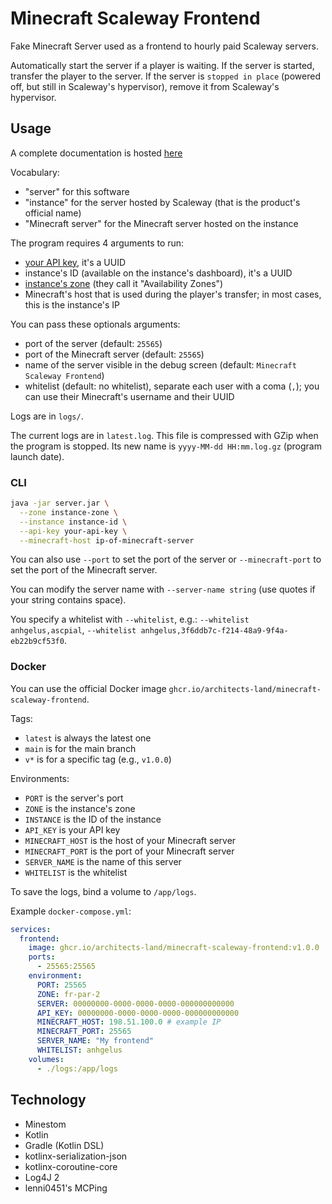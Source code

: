 # Minecraft Scaleway Frontend

Fake Minecraft Server used as a frontend to hourly paid Scaleway servers.

Automatically start the server if a player is waiting.
If the server is started, transfer the player to the server.
If the server is `stopped in place` (powered off, but still in Scaleway's hypervisor), remove it from Scaleway's hypervisor.

## Usage

A complete documentation is hosted [here](https://architects-land.github.io/minecraft-scaleway-frontend/)

Vocabulary:
- "server" for this software
- "instance" for the server hosted by Scaleway (that is the product's official name)
- "Minecraft server" for the Minecraft server hosted on the instance 

The program requires 4 arguments to run:
- [your API key](https://www.scaleway.com/en/docs/iam/how-to/create-api-keys/), it's a UUID
- instance's ID (available on the instance's dashboard), it's a UUID
- [instance's zone](https://www.scaleway.com/en/docs/instances/concepts/#availability-zone) (they call it "Availability Zones")
- Minecraft's host that is used during the player's transfer; in most cases, this is the instance's IP

You can pass these optionals arguments:
- port of the server (default: `25565`)
- port of the Minecraft server (default: `25565`)
- name of the server visible in the debug screen (default: `Minecraft Scaleway Frontend`)
- whitelist (default: no whitelist), separate each user with a coma (`,`); you can use their Minecraft's username and their UUID

Logs are in `logs/`.

The current logs are in `latest.log`.
This file is compressed with GZip when the program is stopped.
Its new name is `yyyy-MM-dd HH:mm.log.gz` (program launch date).

### CLI
```bash
java -jar server.jar \
  --zone instance-zone \
  --instance instance-id \
  --api-key your-api-key \
  --minecraft-host ip-of-minecraft-server
```

You can also use `--port` to set the port of the server or `--minecraft-port` to set the port
of the Minecraft server.

You can modify the server name with `--server-name string` (use quotes if your string contains space).

You specify a whitelist with `--whitelist`, e.g.: `--whitelist anhgelus,ascpial`, 
`--whitelist anhgelus,3f6ddb7c-f214-48a9-9f4a-eb22b9cf53f0`.

### Docker

You can use the official Docker image `ghcr.io/architects-land/minecraft-scaleway-frontend`.

Tags:
- `latest` is always the latest one
- `main` is for the main branch
- `v*` is for a specific tag (e.g., `v1.0.0`)

Environments:
- `PORT` is the server's port
- `ZONE` is the instance's zone
- `INSTANCE` is the ID of the instance
- `API_KEY` is your API key
- `MINECRAFT_HOST` is the host of your Minecraft server
- `MINECRAFT_PORT` is the port of your Minecraft server
- `SERVER_NAME` is the name of this server
- `WHITELIST` is the whitelist

To save the logs, bind a volume to `/app/logs`.

Example `docker-compose.yml`:
```yml
services:
  frontend:
    image: ghcr.io/architects-land/minecraft-scaleway-frontend:v1.0.0
    ports:
      - 25565:25565
    environment:
      PORT: 25565
      ZONE: fr-par-2
      SERVER: 00000000-0000-0000-0000-000000000000
      API_KEY: 00000000-0000-0000-0000-000000000000
      MINECRAFT_HOST: 198.51.100.0 # example IP
      MINECRAFT_PORT: 25565
      SERVER_NAME: "My frontend"
      WHITELIST: anhgelus
    volumes:
      - ./logs:/app/logs
```

## Technology

- Minestom
- Kotlin
- Gradle (Kotlin DSL)
- kotlinx-serialization-json
- kotlinx-coroutine-core
- Log4J 2
- lenni0451's MCPing